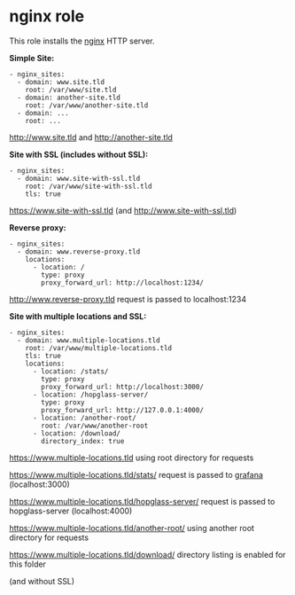# nginx role

This role installs the [nginx](http://nginx.org/) HTTP server.

**Simple Site:**

    - nginx_sites:
      - domain: www.site.tld
        root: /var/www/site.tld
      - domain: another-site.tld
        root: /var/www/another-site.tld
      - domain: ...
        root: ...
        
http://www.site.tld and http://another-site.tld

**Site with SSL (includes without SSL):**

    - nginx_sites:
      - domain: www.site-with-ssl.tld
        root: /var/www/site-with-ssl.tld
        tls: true
        
https://www.site-with-ssl.tld
(and http://www.site-with-ssl.tld)
    
**Reverse proxy:**
  
    - nginx_sites:    
      - domain: www.reverse-proxy.tld
        locations:
          - location: /
            type: proxy
            proxy_forward_url: http://localhost:1234/
            
http://www.reverse-proxy.tld request is passed to localhost:1234
            
**Site with multiple locations and SSL:**

    - nginx_sites:
      - domain: www.multiple-locations.tld
        root: /var/www/multiple-locations.tld
        tls: true
        locations:
          - location: /stats/
            type: proxy
            proxy_forward_url: http://localhost:3000/
          - location: /hopglass-server/
            type: proxy
            proxy_forward_url: http://127.0.0.1:4000/
          - location: /another-root/
            root: /var/www/another-root
          - location: /download/
            directory_index: true
            
https://www.multiple-locations.tld using root directory for requests

https://www.multiple-locations.tld/stats/ request is passed to [grafana](grafana.md) (localhost:3000)

https://www.multiple-locations.tld/hopglass-server/ request is passed to hopglass-server (localhost:4000)

https://www.multiple-locations.tld/another-root/ using another root directory for requests

https://www.multiple-locations.tld/download/ directory listing is enabled for this folder

(and without SSL)
